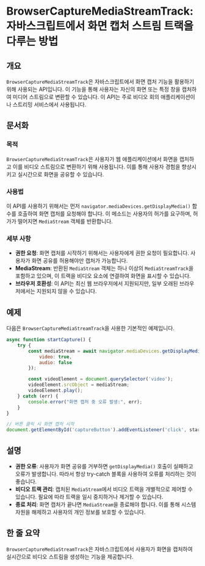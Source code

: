 <!--
Meta Description: # BrowserCaptureMediaStreamTrack: 자바스크립트에서 화면 캡처 스트림 트랙을 다루는 방법 ## 개요 `BrowserCaptureMediaStreamTrack`은 자바스크립트에서 화면 캡처 기능을 활용하기 위해 사용되는 API입니다. 이 기능을 ...
Meta Keywords: 있습니다, mediastream, 비디오, browsercapturemediastreamtrack, 트랙을
-->

# BrowserCaptureMediaStreamTrack: 자바스크립트에서 화면 캡처 스트림 트랙을 다루는 방법

## 개요
`BrowserCaptureMediaStreamTrack`은 자바스크립트에서 화면 캡처 기능을 활용하기 위해 사용되는 API입니다. 이 기능을 통해 사용자는 자신의 화면 또는 특정 창을 캡처하여 미디어 스트림으로 변환할 수 있습니다. 이 API는 주로 비디오 회의 애플리케이션이나 스트리밍 서비스에서 사용됩니다.

## 문서화
### 목적
`BrowserCaptureMediaStreamTrack`은 사용자가 웹 애플리케이션에서 화면을 캡처하고 이를 비디오 스트림으로 변환하기 위해 사용됩니다. 이를 통해 사용자 경험을 향상시키고 실시간으로 화면을 공유할 수 있습니다.

### 사용법
이 API를 사용하기 위해서는 먼저 `navigator.mediaDevices.getDisplayMedia()` 함수를 호출하여 화면 캡처를 요청해야 합니다. 이 메소드는 사용자의 허가를 요구하며, 허가가 떨어지면 `MediaStream` 객체를 반환합니다. 

### 세부 사항
- **권한 요청**: 화면 캡처를 시작하기 위해서는 사용자에게 권한 요청이 필요합니다. 사용자가 화면 공유를 허용해야만 캡처가 가능합니다.
- **MediaStream**: 반환된 `MediaStream` 객체는 하나 이상의 `MediaStreamTrack`을 포함하고 있으며, 이 트랙을 비디오 요소에 연결하여 화면을 표시할 수 있습니다.
- **브라우저 호환성**: 이 API는 최신 웹 브라우저에서 지원되지만, 일부 오래된 브라우저에서는 지원되지 않을 수 있습니다.

## 예제
다음은 `BrowserCaptureMediaStreamTrack`을 사용한 기본적인 예제입니다.

```javascript
async function startCapture() {
    try {
        const mediaStream = await navigator.mediaDevices.getDisplayMedia({
            video: true,
            audio: false
        });

        const videoElement = document.querySelector('video');
        videoElement.srcObject = mediaStream;
        videoElement.play();
    } catch (err) {
        console.error("화면 캡처 중 오류 발생:", err);
    }
}

// 버튼 클릭 시 화면 캡처 시작
document.getElementById('captureButton').addEventListener('click', startCapture);
```

## 설명
- **권한 오류**: 사용자가 화면 공유를 거부하면 `getDisplayMedia()` 호출이 실패하고 오류가 발생합니다. 따라서 항상 try-catch 블록을 사용하여 오류를 처리하는 것이 좋습니다.
- **비디오 트랙 관리**: 캡처된 `MediaStream`에서 비디오 트랙을 개별적으로 제어할 수 있습니다. 필요에 따라 트랙을 일시 중지하거나 제거할 수 있습니다.
- **종료 처리**: 화면 캡처가 끝나면 `MediaStream`을 종료해야 합니다. 이를 통해 시스템 자원을 해제하고 사용자의 개인 정보를 보호할 수 있습니다.

## 한 줄 요약
`BrowserCaptureMediaStreamTrack`은 자바스크립트에서 사용자가 화면을 캡처하여 실시간으로 비디오 스트림을 생성하는 기능을 제공합니다.